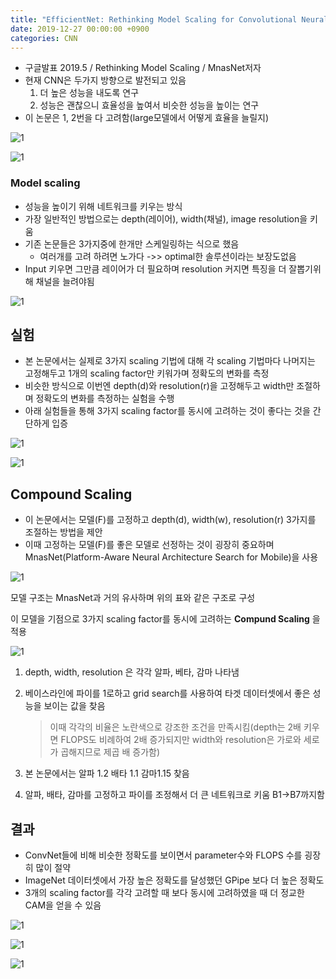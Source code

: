 ```yaml
---
title: "EfficientNet: Rethinking Model Scaling for Convolutional Neural Networks"
date: 2019-12-27 00:00:00 +0900
categories: CNN
---
```

* 구글발표 2019.5 / Rethinking Model Scaling / MnasNet저자
* 현재 CNN은 두가지 방향으로 발전되고 있음
  1. 더 높은 성능을 내도록 연구 
  2. 성능은 괜찮으니 효율성을 높여서 비슷한 성능을 높이는 연구
* 이 논문은 1, 2번을 다 고려함(large모델에서 어떻게 효율을 늘릴지)

![1](https://bjo9280.github.io/assets/images/2019-12-27/실험결과.png)

![1](https://bjo9280.github.io/assets/images/2019-12-27/modelsize.png)



### Model scaling

* 성능을 높이기 위해 네트워크를 키우는 방식
* 가장  일반적인 방법으로는 depth(레이어), width(채널), image resolution을 키움 
* 기존 논문들은 3가지중에  한개만 스케일링하는 식으로 했음
  * 여러개를 고려 하려면 노가다 ->> optimal한 솔루션이라는 보장도없음
* Input 키우면 그만큼 레이어가 더 필요하며 resolution 커지면 특징을 더 잘뽑기위해 채널을 늘려야됨

![1](https://bjo9280.github.io/assets/images/2019-12-27/기법예시.png)



## 실험

* 본 논문에서는 실제로 3가지 scaling 기법에 대해 각 scaling 기법마다 나머지는 고정해두고 1개의 scaling factor만 키워가며 정확도의 변화를 측정
* 비슷한 방식으로 이번엔 depth(d)와 resolution(r)을 고정해두고 width만 조절하며 정확도의 변화를 측정하는 실험을 수행
* 아래 실험들을 통해 3가지 scaling factor를 동시에 고려하는 것이 좋다는 것을 간단하게 입증

![1](https://bjo9280.github.io/assets/images/2019-12-27/single실험.png)



![1](https://bjo9280.github.io/assets/images/2019-12-27/compound실험.png)



## Compound Scaling

* 이 논문에서는 모델(F)를 고정하고 depth(d), width(w), resolution(r) 3가지를 조절하는 방법을 제안
* 이때 고정하는 모델(F)를 좋은 모델로 선정하는 것이 굉장히 중요하며 MnasNet(Platform-Aware Neural Architecture Search for Mobile)을 사용

![1](https://bjo9280.github.io/assets/images/2019-12-27/efficientnet.png)

모델 구조는 MnasNet과 거의 유사하며 위의 표와 같은 구조로 구성

이 모델을 기점으로 3가지 scaling factor를 동시에 고려하는 **Compund Scaling** 을 적용

![1](https://bjo9280.github.io/assets/images/2019-12-27/compound방법.png)

1. depth, width, resolution 은 각각 알파, 베타, 감마 나타냄
2. 베이스라인에 파이를 1로하고 grid search를 사용하여 타겟 데이터셋에서 좋은 성능을 보이는 값을 찾음

   > 이때 각각의 비율은 노란색으로 강조한 조건을 만족시킴(depth는 2배 키우면 FLOPS도 비례하여 2배 증가되지만 width와 resolution은 가로와 세로가 곱해지므로 제곱 배 증가함)
3. 본 논문에서는 알파 1.2 배타 1.1 감마1.15 찾음
4. 알파, 배타, 감마를 고정하고 파이를 조정해서 더 큰 네트워크로 키움 B1->B7까지함

## 결과

* ConvNet들에 비해 비슷한 정확도를 보이면서 parameter수와 FLOPS 수를 굉장히 많이 절약
* ImageNet 데이터셋에서 가장 높은 정확도를 달성했던 GPipe 보다 더 높은 정확도
* 3개의 scaling factor를 각각 고려할 때 보다 동시에 고려하였을 때 더 정교한 CAM을 얻을 수 있음 

![1](https://bjo9280.github.io/assets/images/2019-12-27/결과.png)



![1](https://bjo9280.github.io/assets/images/2019-12-27/classmap.png)

![1](https://bjo9280.github.io/assets/images/2019-12-27/classmap2.png)








